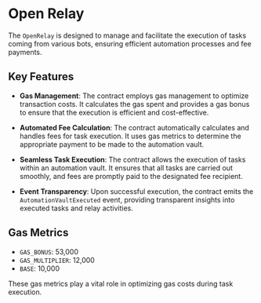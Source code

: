# Open Relay

The `OpenRelay` is designed to manage and facilitate the execution of tasks coming from various bots, ensuring efficient automation processes and fee payments.

## Key Features

- **Gas Management**: The contract employs gas management to optimize transaction costs. It calculates the gas spent and provides a gas bonus to ensure that the execution is efficient and cost-effective.

- **Automated Fee Calculation**: The contract automatically calculates and handles fees for task execution. It uses gas metrics to determine the appropriate payment to be made to the automation vault.

- **Seamless Task Execution**: The contract allows the execution of tasks within an automation vault. It ensures that all tasks are carried out smoothly, and fees are promptly paid to the designated fee recipient.

- **Event Transparency**: Upon successful execution, the contract emits the `AutomationVaultExecuted` event, providing transparent insights into executed tasks and relay activities.

## Gas Metrics

- `GAS_BONUS`: 53,000
- `GAS_MULTIPLIER`: 12,000
- `BASE`: 10,000

These gas metrics play a vital role in optimizing gas costs during task execution.
